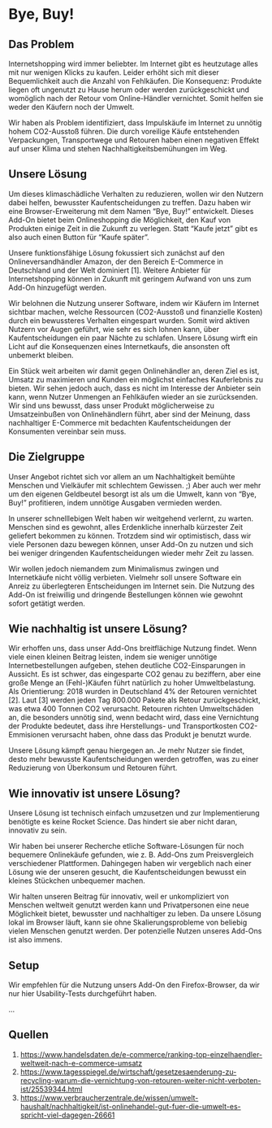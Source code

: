 # Bye, Buy!

## Das Problem
Internetshopping wird immer beliebter. Im Internet gibt es heutzutage alles mit nur wenigen Klicks zu kaufen. Leider erhöht sich mit dieser Bequemlichkeit auch die Anzahl von Fehlkäufen. Die Konsequenz: Produkte liegen oft ungenutzt zu Hause herum oder werden zurückgeschickt und womöglich nach der Retour vom Online-Händler vernichtet. Somit helfen sie weder den Käufern noch der Umwelt.

Wir haben als Problem identifiziert, dass Impulskäufe im Internet zu unnötig hohem CO2-Ausstoß führen. Die durch voreilige Käufe entstehenden Verpackungen, Transportwege und Retouren haben einen negativen Effekt auf unser Klima und stehen Nachhaltigkeitsbemühungen im Weg.

## Unsere Lösung
Um dieses klimaschädliche Verhalten zu reduzieren, wollen wir den Nutzern dabei helfen, bewusster Kaufentscheidungen zu treffen. Dazu haben wir eine Browser-Erweiterung mit dem Namen “Bye, Buy!” entwickelt. Dieses Add-On bietet beim Onlineshopping die Möglichkeit, den Kauf von Produkten einige Zeit in die Zukunft zu verlegen. Statt “Kaufe jetzt” gibt es also auch einen Button für “Kaufe später”.

Unsere funktionsfähige Lösung fokussiert sich zunächst auf den Onlineversandhändler Amazon, der den Bereich E-Commerce in Deutschland und der Welt dominiert [1]. Weitere Anbieter für Internetshopping können in Zukunft mit geringem Aufwand von uns zum Add-On hinzugefügt werden.

Wir belohnen die Nutzung unserer Software, indem wir Käufern im Internet sichtbar machen, welche Ressourcen (CO2-Ausstoß und finanzielle Kosten) durch ein bewussteres Verhalten eingespart wurden. Somit wird aktiven Nutzern vor Augen geführt, wie sehr es sich lohnen kann, über Kaufentscheidungen ein paar Nächte zu schlafen. Unsere Lösung wirft ein Licht auf die Konsequenzen eines Internetkaufs, die ansonsten oft unbemerkt bleiben.

Ein Stück weit arbeiten wir damit gegen Onlinehändler an, deren Ziel es ist, Umsatz zu maximieren und Kunden ein möglichst einfaches Kauferlebnis zu bieten. Wir sehen jedoch auch, dass es nicht im Interesse der Anbieter sein kann, wenn Nutzer Unmengen an Fehlkäufen wieder an sie zurücksenden. Wir sind uns bewusst, dass unser Produkt möglicherweise zu Umsatzeinbußen von Onlinehändlern führt, aber sind der Meinung, dass nachhaltiger E-Commerce mit bedachten Kaufentscheidungen der Konsumenten vereinbar sein muss.

## Die Zielgruppe
Unser Angebot richtet sich vor allem an um Nachhaltigkeit bemühte Menschen und Vielkäufer mit schlechtem Gewissen. ;) Aber auch wer mehr um den eigenen Geldbeutel besorgt ist als um die Umwelt, kann von “Bye, Buy!” profitieren, indem unnötige Ausgaben vermieden werden.

In unserer schnelllebigen Welt haben wir weitgehend verlernt, zu warten. Menschen sind es gewohnt, alles Erdenkliche innerhalb kürzester Zeit geliefert bekommen zu können. Trotzdem sind wir optimistisch, dass wir viele Personen dazu bewegen können, unser Add-On zu nutzen und sich bei weniger dringenden Kaufentscheidungen wieder mehr Zeit zu lassen.

Wir wollen jedoch niemandem zum Minimalismus zwingen und Internetkäufe nicht völlig verbieten. Vielmehr soll unsere Software ein Anreiz zu überlegteren Entscheidungen im Internet sein. Die Nutzung des Add-On ist freiwillig und dringende Bestellungen können wie gewohnt sofort getätigt werden.

## Wie nachhaltig ist unsere Lösung?
Wir erhoffen uns, dass unser Add-Ons breitflächige Nutzung findet. Wenn viele einen kleinen Beitrag leisten, indem sie weniger unnötige Internetbestellungen aufgeben, stehen deutliche CO2-Einsparungen in Aussicht. Es ist schwer, das eingesparte CO2 genau zu beziffern, aber eine große Menge an (Fehl-)Käufen führt natürlich zu hoher Umweltbelastung. Als Orientierung: 2018 wurden in Deutschland 4% der Retouren vernichtet [2]. Laut [3] werden jeden Tag 800.000 Pakete als Retour zurückgeschickt, was etwa 400 Tonnen CO2 verursacht. Retouren richten Umweltschäden an, die besonders unnötig sind, wenn bedacht wird, dass eine Vernichtung der Produkte bedeutet, dass ihre Herstellungs- und Transportkosten CO2-Emmisionen verursacht haben, ohne dass das Produkt je benutzt wurde.

Unsere Lösung kämpft genau hiergegen an. Je mehr Nutzer sie findet, desto mehr bewusste Kaufentscheidungen werden getroffen, was zu einer Reduzierung von Überkonsum und Retouren führt.

## Wie innovativ ist unsere Lösung?
Unsere Lösung ist technisch einfach umzusetzen und zur Implementierung benötigte es keine Rocket Science. Das hindert sie aber nicht daran, innovativ zu sein.

Wir haben bei unserer Recherche etliche Software-Lösungen für noch bequemere Onlinekäufe gefunden, wie z. B. Add-Ons zum Preisvergleich verschiedener Plattformen. Dahingegen haben wir vergeblich nach einer Lösung wie der unseren gesucht, die Kaufentscheidungen bewusst ein kleines Stückchen unbequemer machen.

Wir halten unseren Beitrag für innovativ, weil er unkompliziert von Menschen weltweit genutzt werden kann und Privatpersonen eine neue Möglichkeit bietet, bewusster und nachhaltiger zu leben. Da unsere Lösung lokal im Browser läuft, kann sie ohne Skalierungsprobleme von beliebig vielen Menschen genutzt werden. Der potenzielle Nutzen unseres Add-Ons ist also immens.

## Setup
Wir empfehlen für die Nutzung unsers Add-On den Firefox-Browser, da wir nur hier Usability-Tests durchgeführt haben.

...

## Quellen
1. https://www.handelsdaten.de/e-commerce/ranking-top-einzelhaendler-weltweit-nach-e-commerce-umsatz
2. https://www.tagesspiegel.de/wirtschaft/gesetzesaenderung-zu-recycling-warum-die-vernichtung-von-retouren-weiter-nicht-verboten-ist/25539344.html
3. https://www.verbraucherzentrale.de/wissen/umwelt-haushalt/nachhaltigkeit/ist-onlinehandel-gut-fuer-die-umwelt-es-spricht-viel-dagegen-26661
